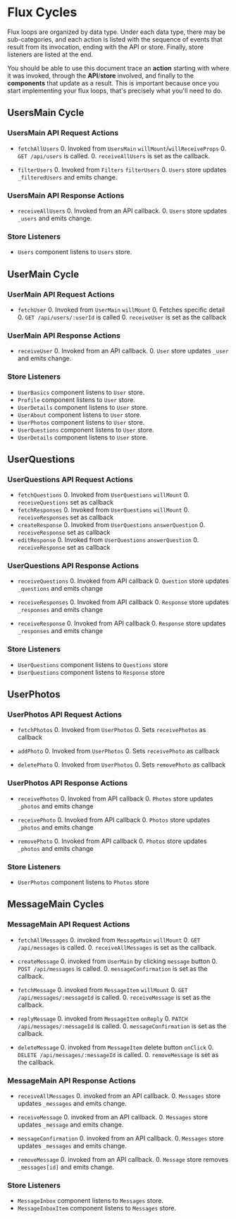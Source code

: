 # Flux Cycles

Flux loops are organized by data type. Under each data type, there may
be sub-categories, and each action is listed with the sequence of events
that result from its invocation, ending with the API or store. Finally,
store listeners are listed at the end.

You should be able to use this document trace an **action** starting
with where it was invoked, through the **API**/**store** involved, and
finally to the **components** that update as a result. This is important
because once you start implementing your flux loops, that's precisely
what you'll need to do.


## UsersMain Cycle

### UsersMain API Request Actions

* `fetchAllUsers`
  0. Invoked from `UsersMain` `willMount`/`willReceiveProps`
  0. `GET /api/users` is called.
  0. `receiveAllUsers` is set as the callback.

* `filterUsers`
  0. Invoked from `Filters` `filterUsers`
  0. `Users` store updates `_filteredUsers` and emits change.

### UsersMain API Response Actions

* `receiveAllUsers`
  0. Invoked from an API callback.
  0. `Users` store updates `_users` and emits change.

### Store Listeners

* `Users` component listens to `Users` store.


## UserMain Cycle

### UserMain API Request Actions

* `fetchUser`
  0. Invoked from `UserMain` `willMount`
  0. Fetches specific detail
  0. `GET /api/users/:userId` is called
  0. `receiveUser` is set as the callback

### UserMain API Response Actions

* `receiveUser`
  0. Invoked from an API callback.
  0. `User` store updates `_user` and emits change.

### Store Listeners

* `UserBasics` component listens to `User` store.
* `Profile` component listens to `User` store.
* `UserDetails` component listens to `User` store.
* `UserAbout` component listens to `User` store.
* `UserPhotos` component listens to `User` store.
* `UserQuestions` component listens to `User` store.
* `UserDetails` component listens to `User` store.


## UserQuestions

### UserQuestions API Request Actions

* `fetchQuestions`
  0. Invoked from `UserQuestions` `willMount`
  0. `receiveQuestions` set as callback
* `fetchResponses`
  0. Invoked from `UserQuestions` `willMount`
  0. `receiveResponses` set as callback
* `createResponse`
  0. Invoked from `UserQuestions` `answerQuestion`
  0. `receiveResponse` set as callback
* `editResponse`
  0. Invoked from `UserQuestions` `answerQuestion`
  0. `receiveResponse` set as callback


### UserQuestions API Response Actions

* `receiveQuestions`
  0. Invoked from API callback
  0. `Question` store updates `_questions` and emits change

* `receiveResponses`
  0. Invoked from API callback
  0. `Response` store updates `_responses` and emits change

* `receiveResponse`
  0. Invoked from API callback
  0. `Response` store updates `_responses` and emits change

### Store Listeners

* `UserQuestions` component listens to `Questions` store
* `UserQuestions` component listens to `Response` store


## UserPhotos

### UserPhotos API Request Actions

* `fetchPhotos`
  0. Invoked from `UserPhotos`
  0. Sets `receivePhotos` as callback

* `addPhoto`
  0. Invoked from `UserPhotos`
  0. Sets `receivePhoto` as callback

* `deletePhoto`
  0. Invoked from `UserPhotos`
  0. Sets `removePhoto` as callback

### UserPhotos API Response Actions

* `receivePhotos`
  0. Invoked from API callback
  0. `Photos` store updates `_photos` and emits change

* `receivePhoto`
  0. Invoked from API callback
  0. `Photos` store updates `_photos` and emits change

* `removePhoto`
  0. Invoked from API callback
  0. `Photos` store updates `_photos` and emits change

### Store Listeners

* `UserPhotos` component listens to `Photos` store



## MessageMain Cycles

### MessageMain API Request Actions

* `fetchAllMessages`
  0. invoked from `MessageMain` `willMount`
  0. `GET /api/messages` is called.
  0. `receiveAllMessages` is set as the callback.

* `createMessage`
  0. invoked from `UserMain` by clicking `message` button
  0. `POST /api/messages` is called.
  0. `messageConfirmation` is set as the callback.

* `fetchMessage`
  0. invoked from `MessageItem` `willMount`
  0. `GET /api/messages/:messageId` is called.
  0. `receiveMessage` is set as the callback.

* `replyMessage`
  0. invoked from `MessageItem` `onReply`
  0. `PATCH /api/messages/:messageId` is called.
  0. `messageConfirmation` is set as the callback.

* `deleteMessage`
  0. invoked from `MessageItem` delete button `onClick`
  0. `DELETE /api/messages/:messageId` is called.
  0. `removeMessage` is set as the callback.

### MessageMain API Response Actions

* `receiveAllMessages`
  0. invoked from an API callback.
  0. `Messages` store updates `_messages` and emits change.

* `receiveMessage`
  0. invoked from an API callback.
  0. `Messages` store updates `_message` and emits change.

* `messageConfirmation`
  0. invoked from an API callback.
  0. `Messages` store updates `_messages` and emits change.

* `removeMessage`
  0. invoked from an API callback.
  0. `Message` store removes `_messages[id]` and emits change.

### Store Listeners

* `MessageInbox` component listens to `Messages` store.
* `MessageInboxItem` component listens to `Messages` store.
